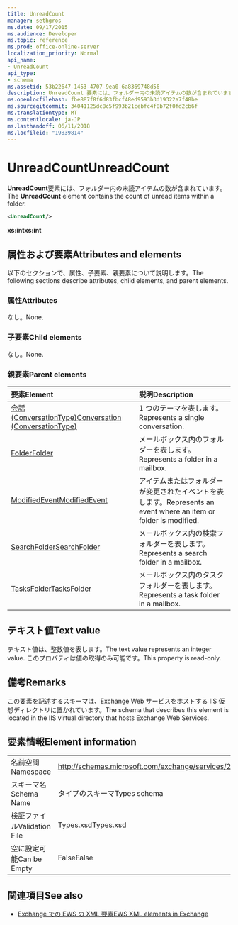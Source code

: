 ```yaml
---
title: UnreadCount
manager: sethgros
ms.date: 09/17/2015
ms.audience: Developer
ms.topic: reference
ms.prod: office-online-server
localization_priority: Normal
api_name:
- UnreadCount
api_type:
- schema
ms.assetid: 53b22647-1453-4707-9ea0-6a8369748d56
description: UnreadCount 要素には、フォルダー内の未読アイテムの数が含まれています。
ms.openlocfilehash: fbe887f8f6d83fbcf48ed9593b3d19322a7f48be
ms.sourcegitcommit: 34041125dc8c5f993b21cebfc4f8b72f0fd2cb6f
ms.translationtype: MT
ms.contentlocale: ja-JP
ms.lasthandoff: 06/11/2018
ms.locfileid: "19839814"
---
```

# <a name="unreadcount"></a><span data-ttu-id="bf61e-103">UnreadCount</span><span class="sxs-lookup"><span data-stu-id="bf61e-103">UnreadCount</span></span>

<span data-ttu-id="bf61e-104">**UnreadCount**要素には、フォルダー内の未読アイテムの数が含まれています。</span><span class="sxs-lookup"><span data-stu-id="bf61e-104">The **UnreadCount** element contains the count of unread items within a folder.</span></span> 
  
```XML
<UnreadCount/>
```

 <span data-ttu-id="bf61e-105">**xs:int**</span><span class="sxs-lookup"><span data-stu-id="bf61e-105">**xs:int**</span></span>
## <a name="attributes-and-elements"></a><span data-ttu-id="bf61e-106">属性および要素</span><span class="sxs-lookup"><span data-stu-id="bf61e-106">Attributes and elements</span></span>

<span data-ttu-id="bf61e-107">以下のセクションで、属性、子要素、親要素について説明します。</span><span class="sxs-lookup"><span data-stu-id="bf61e-107">The following sections describe attributes, child elements, and parent elements.</span></span>
  
### <a name="attributes"></a><span data-ttu-id="bf61e-108">属性</span><span class="sxs-lookup"><span data-stu-id="bf61e-108">Attributes</span></span>

<span data-ttu-id="bf61e-109">なし。</span><span class="sxs-lookup"><span data-stu-id="bf61e-109">None.</span></span>
  
### <a name="child-elements"></a><span data-ttu-id="bf61e-110">子要素</span><span class="sxs-lookup"><span data-stu-id="bf61e-110">Child elements</span></span>

<span data-ttu-id="bf61e-111">なし。</span><span class="sxs-lookup"><span data-stu-id="bf61e-111">None.</span></span>
  
### <a name="parent-elements"></a><span data-ttu-id="bf61e-112">親要素</span><span class="sxs-lookup"><span data-stu-id="bf61e-112">Parent elements</span></span>

|<span data-ttu-id="bf61e-113">**要素**</span><span class="sxs-lookup"><span data-stu-id="bf61e-113">**Element**</span></span>|<span data-ttu-id="bf61e-114">**説明**</span><span class="sxs-lookup"><span data-stu-id="bf61e-114">**Description**</span></span>|
|:-----|:-----|
|[<span data-ttu-id="bf61e-115">会話 (ConversationType)</span><span class="sxs-lookup"><span data-stu-id="bf61e-115">Conversation (ConversationType)</span></span>](conversation-conversationtype.md) <br/> |<span data-ttu-id="bf61e-116">1 つのテーマを表します。</span><span class="sxs-lookup"><span data-stu-id="bf61e-116">Represents a single conversation.</span></span>  <br/> |
|[<span data-ttu-id="bf61e-117">Folder</span><span class="sxs-lookup"><span data-stu-id="bf61e-117">Folder</span></span>](folder.md) <br/> |<span data-ttu-id="bf61e-118">メールボックス内のフォルダーを表します。</span><span class="sxs-lookup"><span data-stu-id="bf61e-118">Represents a folder in a mailbox.</span></span>  <br/> |
|[<span data-ttu-id="bf61e-119">ModifiedEvent</span><span class="sxs-lookup"><span data-stu-id="bf61e-119">ModifiedEvent</span></span>](modifiedevent.md) <br/> |<span data-ttu-id="bf61e-120">アイテムまたはフォルダーが変更されたイベントを表します。</span><span class="sxs-lookup"><span data-stu-id="bf61e-120">Represents an event where an item or folder is modified.</span></span>  <br/> |
|[<span data-ttu-id="bf61e-121">SearchFolder</span><span class="sxs-lookup"><span data-stu-id="bf61e-121">SearchFolder</span></span>](searchfolder.md) <br/> |<span data-ttu-id="bf61e-122">メールボックス内の検索フォルダーを表します。</span><span class="sxs-lookup"><span data-stu-id="bf61e-122">Represents a search folder in a mailbox.</span></span>  <br/> |
|[<span data-ttu-id="bf61e-123">TasksFolder</span><span class="sxs-lookup"><span data-stu-id="bf61e-123">TasksFolder</span></span>](tasksfolder.md) <br/> |<span data-ttu-id="bf61e-124">メールボックス内のタスク フォルダーを表します。</span><span class="sxs-lookup"><span data-stu-id="bf61e-124">Represents a task folder in a mailbox.</span></span>  <br/> |
   
## <a name="text-value"></a><span data-ttu-id="bf61e-125">テキスト値</span><span class="sxs-lookup"><span data-stu-id="bf61e-125">Text value</span></span>

<span data-ttu-id="bf61e-126">テキスト値は、整数値を表します。</span><span class="sxs-lookup"><span data-stu-id="bf61e-126">The text value represents an integer value.</span></span> <span data-ttu-id="bf61e-127">このプロパティは値の取得のみ可能です。</span><span class="sxs-lookup"><span data-stu-id="bf61e-127">This property is read-only.</span></span>
  
## <a name="remarks"></a><span data-ttu-id="bf61e-128">備考</span><span class="sxs-lookup"><span data-stu-id="bf61e-128">Remarks</span></span>

<span data-ttu-id="bf61e-129">この要素を記述するスキーマは、Exchange Web サービスをホストする IIS 仮想ディレクトリに置かれています。</span><span class="sxs-lookup"><span data-stu-id="bf61e-129">The schema that describes this element is located in the IIS virtual directory that hosts Exchange Web Services.</span></span>
  
## <a name="element-information"></a><span data-ttu-id="bf61e-130">要素情報</span><span class="sxs-lookup"><span data-stu-id="bf61e-130">Element information</span></span>

|||
|:-----|:-----|
|<span data-ttu-id="bf61e-131">名前空間</span><span class="sxs-lookup"><span data-stu-id="bf61e-131">Namespace</span></span>  <br/> |http://schemas.microsoft.com/exchange/services/2006/types  <br/> |
|<span data-ttu-id="bf61e-132">スキーマ名</span><span class="sxs-lookup"><span data-stu-id="bf61e-132">Schema Name</span></span>  <br/> |<span data-ttu-id="bf61e-133">タイプのスキーマ</span><span class="sxs-lookup"><span data-stu-id="bf61e-133">Types schema</span></span>  <br/> |
|<span data-ttu-id="bf61e-134">検証ファイル</span><span class="sxs-lookup"><span data-stu-id="bf61e-134">Validation File</span></span>  <br/> |<span data-ttu-id="bf61e-135">Types.xsd</span><span class="sxs-lookup"><span data-stu-id="bf61e-135">Types.xsd</span></span>  <br/> |
|<span data-ttu-id="bf61e-136">空に設定可能</span><span class="sxs-lookup"><span data-stu-id="bf61e-136">Can be Empty</span></span>  <br/> |<span data-ttu-id="bf61e-137">False</span><span class="sxs-lookup"><span data-stu-id="bf61e-137">False</span></span>  <br/> |
   
## <a name="see-also"></a><span data-ttu-id="bf61e-138">関連項目</span><span class="sxs-lookup"><span data-stu-id="bf61e-138">See also</span></span>



- [<span data-ttu-id="bf61e-139">Exchange での EWS の XML 要素</span><span class="sxs-lookup"><span data-stu-id="bf61e-139">EWS XML elements in Exchange</span></span>](ews-xml-elements-in-exchange.md)

